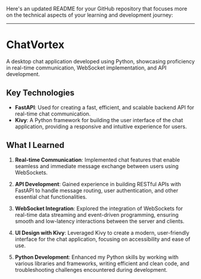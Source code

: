 Here's an updated README for your GitHub repository that focuses more on the technical aspects of your learning and development journey:

---

# ChatVortex

A desktop chat application developed using Python, showcasing proficiency in real-time communication, WebSocket implementation, and API development.

## Key Technologies

- **FastAPI**: Used for creating a fast, efficient, and scalable backend API for real-time chat communication.
- **Kivy**: A Python framework for building the user interface of the chat application, providing a responsive and intuitive experience for users.

## What I Learned

1. **Real-time Communication**: Implemented chat features that enable seamless and immediate message exchange between users using WebSockets.

2. **API Development**: Gained experience in building RESTful APIs with FastAPI to handle message routing, user authentication, and other essential chat functionalities.

3. **WebSocket Integration**: Explored the integration of WebSockets for real-time data streaming and event-driven programming, ensuring smooth and low-latency interactions between the server and clients.

4. **UI Design with Kivy**: Leveraged Kivy to create a modern, user-friendly interface for the chat application, focusing on accessibility and ease of use.

5. **Python Development**: Enhanced my Python skills by working with various libraries and frameworks, writing efficient and clean code, and troubleshooting challenges encountered during development.

